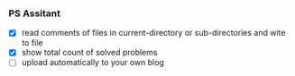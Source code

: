 ### PS Assitant ###
- [x] read comments of files in current-directory or sub-directories and wite to file
- [x] show total count of solved problems
- [ ] upload automatically to your own blog
